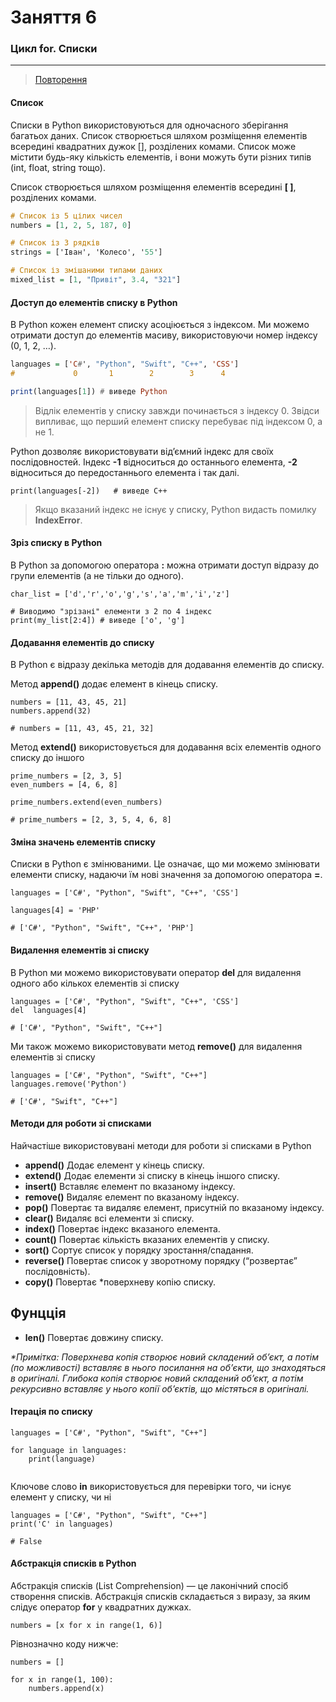 # Заняття 6

### Цикл for. Списки

---

> [Повторення](https://learningapps.org/watch?v=p3w2674qj20)

#### Список

Списки в Python використовуються для одночасного зберігання 
багатьох даних. Список створюється шляхом розміщення елементів 
всередині квадратних дужок [], розділених комами. Список може 
містити будь-яку кількість елементів, і вони можуть бути 
різних типів (int, float, string тощо).

Список створюється шляхом розміщення елементів всередині __[ ]__, розділених комами.

```hs
# Список із 5 цілих чисел
numbers = [1, 2, 5, 187, 0] 

# Список із 3 рядків
strings = ['Іван', 'Колесо', '55']

# Список із змішаними типами даних
mixed_list = [1, "Привіт", 3.4, "321"]
```

#### Доступ до елементів списку в Python

В Python кожен елемент списку асоціюється з індексом. 
Ми можемо отримати доступ до елементів масиву, використовуючи 
номер індексу (0, 1, 2, …).


```hs
languages = ['C#', "Python", "Swift", "C++", 'CSS']
#             0       1        2        3      4  

print(languages[1]) # виведе Python
```

>  Відлік елементів у списку завжди починається з індексу 0. Звідси випливає, що перший елемент списку перебуває під індексом 0, а не 1.

Python дозволяє використовувати від’ємний індекс для 
своїх послідовностей. Індекс __-1__ відноситься до останнього 
елемента, __-2__ відноситься до передостаннього елемента і так далі.

```
print(languages[-2])   # виведе C++
```

> Якщо вказаний індекс не існує у списку, Python видасть помилку __IndexError__.

#### Зріз списку в Python

В Python за допомогою оператора __:__ можна отримати доступ 
відразу до групи елементів (а не тільки до одного).

```
char_list = ['d','r','o','g','s','a','m','i','z']
 
# Виводимо "зрізані" елементи з 2 по 4 індекс
print(my_list[2:4]) # виведе ['o', 'g'] 
```

#### Додавання елементів до списку

В Python є відразу декілька методів для додавання елементів до списку.

Метод __append()__ додає елемент в кінець списку. 

```
numbers = [11, 43, 45, 21]
numbers.append(32)

# numbers = [11, 43, 45, 21, 32]
```

Метод __extend()__ використовується для додавання всіх елементів 
одного списку до іншого

```
prime_numbers = [2, 3, 5]
even_numbers = [4, 6, 8]

prime_numbers.extend(even_numbers)

# prime_numbers = [2, 3, 5, 4, 6, 8]
```

#### Зміна значень елементів списку

Списки в Python є змінюваними. Це означає, що ми можемо 
змінювати елементи списку, надаючи їм нові значення за 
допомогою оператора __=__.

```
languages = ['C#', "Python", "Swift", "C++", 'CSS']

languages[4] = 'PHP'

# ['C#', "Python", "Swift", "C++", 'PHP']
```

#### Видалення елементів зі списку

В Python ми можемо використовувати оператор 
__del__ для видалення одного або кількох елементів зі списку

```
languages = ['C#', "Python", "Swift", "C++", 'CSS']
del  languages[4]

# ['C#', "Python", "Swift", "C++"]
```

Ми також можемо використовувати метод __remove()__ 
для видалення елементів зі списку

```
languages = ['C#', "Python", "Swift", "C++"]
languages.remove('Python')
 
# ['C#', "Swift", "C++"]
```

#### Методи для роботи зі списками 

Найчастіше використовувані методи для роботи зі списками в Python


- __append()__ Додає елемент у кінець списку.
- __extend()__ Додає елементи зі списку в кінець іншого списку.
- __insert()__ Вставляє елемент по вказаному індексу.
- __remove()__ Видаляє елемент по вказаному індексу.
- __pop()__ Повертає та видаляє елемент, присутній по вказаному індексу.
- __clear()__ Видаляє всі елементи зі списку.
- __index()__ Повертає індекс вказаного елемента.
- __count()__ Повертає кількість вказаних елементів у списку.
- __sort()__ Сортує список у порядку зростання/спадання.
- __reverse()__ Повертає список у зворотному порядку (“розвертає” послідовність).
- __copy()__ Повертає *поверхневу копію списку.

Фунцція 
- 
- __len()__ Повертає довжину списку.

_*Примітка: Поверхнева копія створює новий складений об’єкт, а потім (по можливості) вставляє в нього посилання на об’єкти, що знаходяться в оригіналі. Глибока копія створює новий складений об’єкт, а потім рекурсивно вставляє у нього копії об’єктів, що містяться в оригіналі._

#### Ітерація по списку

```
languages = ['C#', "Python", "Swift", "C++"]

for language in languages:
    print(language)
     
```

Ключове слово __in__ використовується для перевірки того, 
чи існує елемент у списку, чи ні

```
languages = ['C#', "Python", "Swift", "C++"]
print('C' in languages) 

# False
```


#### Абстракція списків в Python

Абстракція списків (List Comprehension) — це лаконічний 
спосіб створення списків. Абстракція списків складається 
з виразу, за яким слідує оператор __for__ у квадратних дужках.


```
numbers = [x for x in range(1, 6)]
```

Рівнозначно коду нижче: 


```
numbers = []
 
for x in range(1, 100):
    numbers.append(x)
```



